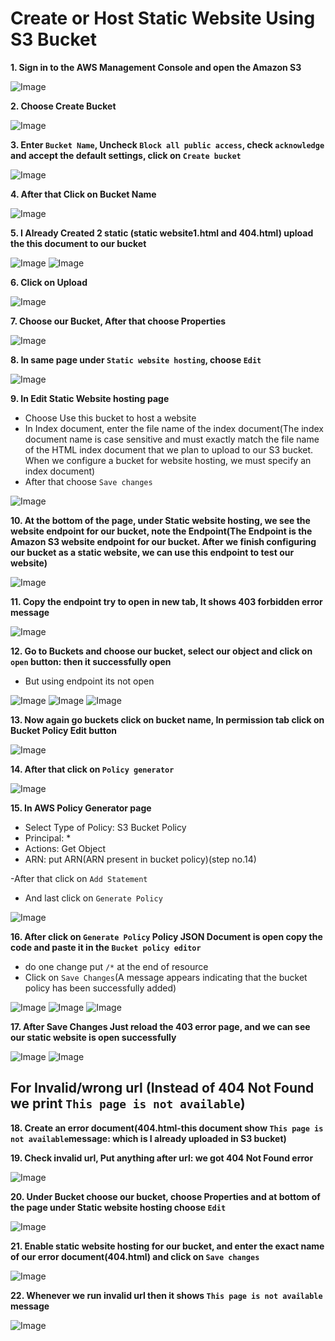 # Create or Host Static Website Using S3 Bucket

**1. Sign in to the AWS Management Console and open the Amazon S3**

![Image](./Images/Static-Website(S3)/1.png)

**2. Choose Create Bucket** 

![Image](./Images/Static-Website(S3)/2.png)

**3. Enter `Bucket Name`, Uncheck `Block all public access`, check `acknowledge` and accept the default settings, click on `Create bucket`**

![Image](./Images/Static-Website(S3)/3.png)

**4. After that Click on Bucket Name**

![Image](./Images/Static-Website(S3)/4.png)

**5. I Already Created 2 static (static website1.html and 404.html) upload the this document to our bucket**

![Image](./Images/Static-Website(S3)/5.png)
![Image](./Images/Static-Website(S3)/6.png)


**6. Click on Upload**

![Image](./Images/Static-Website(S3)/7.png)

**7. Choose our Bucket, After that choose Properties**

![Image](./Images/Static-Website(S3)/8.png)

**8. In same page under `Static website hosting`, choose `Edit`**

![Image](./Images/Static-Website(S3)/9.png)

**9. In Edit Static Website hosting page**
- Choose Use this bucket to host a website
- In Index document, enter the file name of the index document(The index document name is case sensitive and must exactly match the file name of the HTML index document that we plan to upload to our S3 bucket. When we configure a bucket for website hosting, we must specify an index document)
- After that choose `Save changes`

![Image](./Images/Static-Website(S3)/10.png)

**10. At the bottom of the page, under Static website hosting, we see the website endpoint for our bucket, note the Endpoint(The Endpoint is the Amazon S3 website endpoint for our bucket. After we finish configuring our bucket as a static website, we can use this endpoint to test our website)**

![Image](./Images/Static-Website(S3)/11.png)

**11. Copy the endpoint try to open in new tab, It shows 403 forbidden error message**

![Image](./Images/Static-Website(S3)/12.png)

**12. Go to Buckets and choose our bucket, select our object and click on `open` button: then it successfully open**
- But using endpoint its not open

![Image](./Images/Static-Website(S3)/13.png)
![Image](./Images/Static-Website(S3)/14.png)
![Image](./Images/Static-Website(S3)/15.png)

**13. Now again go buckets click on bucket name, In permission tab click on Bucket Policy Edit button**

![Image](./Images/Static-Website(S3)/16.png)

**14. After that click on `Policy generator`**

![Image](./Images/Static-Website(S3)/17.png)

**15. In AWS Policy Generator page**
- Select Type of Policy: S3 Bucket Policy
- Principal: *
- Actions: Get Object
- ARN: put ARN(ARN present in bucket policy)(step no.14)

-After that click on `Add Statement`
- And last click on `Generate Policy`

![Image](./Images/Static-Website(S3)/18.png)

**16. After click on `Generate Policy` Policy JSON Document is open copy the code and paste it in the `Bucket policy editor`**
- do one change put `/*` at the end of resource
- Click on `Save Changes`(A message appears indicating that the bucket policy has been successfully added)

![Image](./Images/Static-Website(S3)/19.png)
![Image](./Images/Static-Website(S3)/20.png)
![Image](./Images/Static-Website(S3)/21.png)

**17. After Save Changes Just reload the 403 error page, and we can see our static website is open successfully**

![Image](./Images/Static-Website(S3)/22.png)
![Image](./Images/Static-Website(S3)/23.png)

## For Invalid/wrong url (Instead of 404 Not Found we print `This page is not available`)

**18. Create an error document(404.html-this document show `This page is not available`message: which is I already uploaded in S3 bucket)**

**19. Check invalid url, Put anything after url: we got 404 Not Found error**

![Image](./Images/Static-Website(S3)/24.png)

**20. Under Bucket choose our bucket, choose Properties and at bottom of the page under Static website hosting choose `Edit`**

![Image](./Images/Static-Website(S3)/25.png)


**21. Enable static website hosting for our bucket, and enter the exact name of our error document(404.html) and click on `Save changes`**

![Image](./Images/Static-Website(S3)/26.png)

**22. Whenever we run invalid url then it shows `This page is not available` message**

![Image](./Images/Static-Website(S3)/27.png)